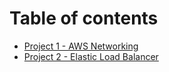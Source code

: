 # Table of contents

* [Project 1 - AWS Networking](README.md)
* [Project 2 - Elastic Load Balancer](project-2-elastic-load-balancer.md)
